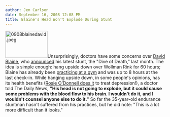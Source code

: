 ```yaml
---
author: Jen Carlson
date: September 16, 2008 12:08 PM
title: Blaine's Head Won't Explode During Stunt
---
```


<p><img alt="0908blainedavid.jpeg" src="https://web.archive.org/web/20111117114015im_/http://gothamist.com/attachments/arts_jen/0908blainedavid.jpeg" width="133" height="85" class="right">Unsurprisingly, doctors have some concerns over <a href="https://web.archive.org/web/20111117114015/http://www.nydailynews.com/gossip/2008/09/14/2008-09-14_david_blaine_worries_doctors_with_plan_t.html">David Blaine</a>, who <a href="https://web.archive.org/web/20111117114015/http://gothamist.com/2008/08/25/dont_break_the_ice_david_blaine.php">announced</a> his latest stunt, the &quot;Dive of Death,&quot; last month. The idea is simple enough: hang upside down over Wollman Rink for 60 hours; Blaine has already been <a href="https://web.archive.org/web/20111117114015/http://gothamist.com/2008/09/14/david_blaine_wants_fans_to_come_han.php">practicing at a gym</a> and was up to 8 hours at the last check-in. While hanging upside down, in some people&apos;s opinions, has its health benefits (<a href="https://web.archive.org/web/20111117114015/http://www.people.com/people/article/0,,20014253,00.html">Rosie O&apos;Donnell does it</a> to treat depression!), a doctor told The Daily News, <strong>&quot;His head is not going to explode, but it could cause some problems with the blood flow to his brain. I wouldn&apos;t do it, and I wouldn&apos;t counsel anyone else to do it.&quot;</strong> So far the 35-year-old endurance stuntman hasn&apos;t suffered from his practices, but he did note: &quot;This is a lot more difficult than it looks.&quot;</p>